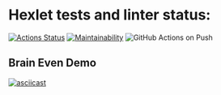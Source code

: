 # Hexlet tests and linter status:
[![Actions Status](https://github.com/amiskov/python-project-lvl1/workflows/hexlet-check/badge.svg)](https://github.com/amiskov/python-project-lvl1/actions)
[![Maintainability](https://api.codeclimate.com/v1/badges/a99a88d28ad37a79dbf6/maintainability)](https://codeclimate.com/github/codeclimate/codeclimate/maintainability)
![GitHub Actions on Push](https://github.com/amiskov/python-project-lvl1/actions/workflows/push.yml/badge.svg)

## Brain Even Demo
[![asciicast](https://asciinema.org/a/D0c1gW8oTYutGWsfWde43YCUK.svg)](https://asciinema.org/a/D0c1gW8oTYutGWsfWde43YCUK)